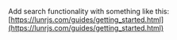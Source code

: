 Add search functionality with something like this: [https://lunrjs.com/guides/getting_started.html](https://lunrjs.com/guides/getting_started.html)